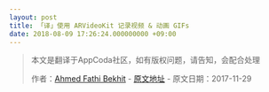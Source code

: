 ```yaml
---
layout: post
title: 「译」使用 ARVideoKit 记录视频 & 动画 GIFs
date: 2018-08-09 17:26:24.000000000 +09:00
---
```


> 本文是翻译于AppCoda社区，如有版权问题，请告知，会配合处理
>  
>  作者：[Ahmed Fathi Bekhit](https://github.com/AFathi)    -    [原文地址](https://www.appcoda.com/record-arkit-video/)    -    原文日期：2017-11-29
